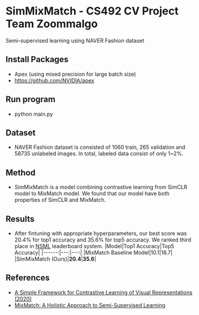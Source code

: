 # SimMixMatch - CS492 CV Project Team Zoommalgo
Semi-supervised learning using NAVER Fashion dataset

## Install Packages
* Apex (using mixed precision for large batch size)
* https://github.com/NVIDIA/apex 

## Run program
* python main.py

## Dataset 
* NAVER Fashion dataset is consisted of 1060 train, 265 validation and 58735 unlabeled images. In total, labeled data consist of only 1~2%.

## Method
* SimMixMatch is a model combining contrastive learning from SimCLR model to MixMatch model. We found that our model have both properties of SimCLR and MixMatch.

## Results
* After fintuning with appropriate hyperparameters, our best score was 20.4% for top1 accuracy and 35.6% for top5 accuracy. We ranked third place in <a href= "https://ai.nsml.navercorp.com/">NSML</a> leaderboard system.
|Model|Top1 Accuracy|Top5 Accuracy|
|------:|---:|---:|
|MixMatch Baseline Model|10.1|18.7|
|SimMixMatch (Ours)|**20.4**|**35.6**|

## References
* <a href = "https://arxiv.org/abs/2002.05709">A Simple Framework for Contrastive Learning of Visual Representations (2020)</a>
* <a href = "https://arxiv.org/abs/1905.02249">MixMatch: A Holistic Approach to Semi-Supervised Learning</a>